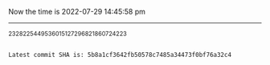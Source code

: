 Now the time is 2022-07-29 14:45:58 pm

---

<small>2328225449536015127296821860724223</small>

```txt

Latest commit SHA is: 5b8a1cf3642fb50578c7485a34473f0bf76a32c4
```
